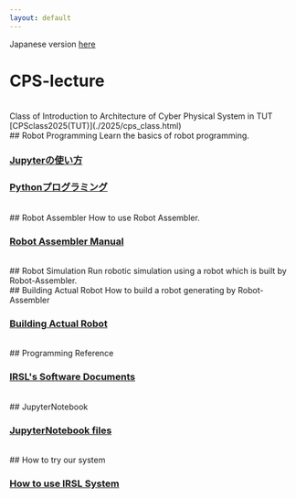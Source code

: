 ```yaml
---
layout: default
---
```


Japanese version [here](./index.ja.html)

# CPS-lecture

<br>
Class of Introduction to Architecture of Cyber Physical System in TUT [CPSclass2025(TUT)](./2025/cps_class.html)

<br>
## Robot Programming
Learn the basics of robot programming.

### [Jupyterの使い方](https://github.com/IRSL-tut/CPS-lecture/wiki/Jupyter%E3%81%AE%E4%BD%BF%E3%81%84%E6%96%B9)

### [Pythonプログラミング](https://github.com/IRSL-tut/CPS-lecture/wiki/Python%E3%83%97%E3%83%AD%E3%82%B0%E3%83%A9%E3%83%9F%E3%83%B3%E3%82%B0)

<br>
## Robot Assembler
How to use Robot Assembler.

### [Robot Assembler Manual](https://github.com/IRSL-tut/CPS-lecture/wiki/Usage-of-RobotAssembler)

<br>
## Robot Simulation
Run robotic simulation using a robot which is built by Robot-Assembler.

<br>
## Building Actual Robot
How to build a robot generating by Robot-Assembler

### [Building Actual Robot](https://github.com/IRSL-tut/CPS-lecture/wiki/Assember%E3%81%A7%E4%BD%9C%E3%81%A3%E3%81%9F%E3%83%AD%E3%83%9C%E3%83%83%E3%83%88%E3%81%AE%E4%BD%9C%E6%88%90%E6%96%B9%E6%B3%95)

<br>
## Programming Reference

### [IRSL's Software Documents](https://irsl-tut.github.io/irsl_documents/)

<br>
## JupyterNotebook

### [JupyterNotebook files](https://github.com/IRSL-tut/CPS-lecture/tree/main/notebooks)

<br>
## How to try our system

### [How to use IRSL System](https://github.com/IRSL-tut/irsl_docker_irsl_system)
